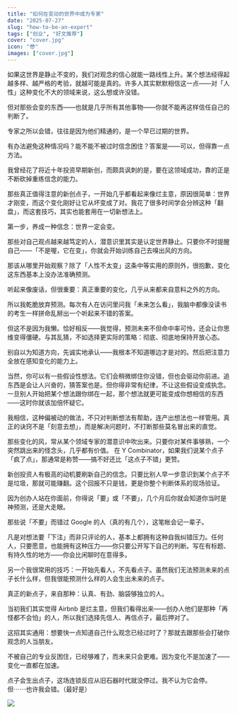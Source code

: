 ```yaml
---
title: "如何在变动的世界中成为专家"
date: "2025-07-27"
slug: "how-to-be-an-expert"
tags: ["创业", "好文推荐"]
cover: "cover.jpg"
icon: "😎"
images: ["cover.jpg"]
---
```

如果这世界是静止不变的，我们对观念的信心就能一路线性上升。某个想法经得起越多样、越严格的考验，就越可能是真的。许多人其实默默相信这一点——对「人性」这种变化不大的领域来说，这么想或许没错。



但对那些会变的东西——也就是几乎所有其他事物——你就不能再这样信任自己的判断了。



专家之所以会错，往往是因为他们精通的，是一个早已过期的世界。



有办法避免这种情况吗？能不能不被过时信念困住？答案是——可以，但得靠一点方法。



我曾经花了将近十年投资早期新创，而颇具讽刺的是，要在这领域成功，靠的正是不断砍掉重练信念的能力。



那些真正值得注意的新创点子，一开始几乎都看起来像烂主意，原因很简单：世界才刚变，而这个变化刚好让它从坏变成了对。我花了很多时间学会分辨这种「翻盘」，而这套技巧，其实也能套用在一切新想法上。



第一步，养成一种信念：世界一定会变。



那些对自己观点越来越笃定的人，潜意识里其实是认定世界静止。只要你不时提醒自己——「不是喔，它在变」，你就会开始训练自己去嗅出风的方向。



那该从哪里开始观察？除了「人性不太变」这条中等实用的原则外，很抱歉，变化这东西基本上没办法准确预测。



听起来像废话，但很重要：真正重要的变化，几乎从来都来自意料之外的方向。



所以我乾脆放弃预测。每次有人在访问里问我「未来怎么看」，我脑中都像没读书的考生一样拼命乱掰出一个听起来不错的答案。



但这不是因为我懒。恰好相反——我觉得，预测未来不但命中率可怜，还会让你思维变得僵硬。与其乱猜，不如选择更实际的策略：彻底、彻底地保持开放心态。



别自以为知道方向，先诚实地承认——我根本不知道哪边才是对的。然后把注意力全放在感知变化的能力上。



当然，你可以有一些假设性想法。它们会稍微绑住你没错，但也会驱动你前进。追东西是会让人兴奋的，猜答案也是。但你得非常有纪律，不让这些假设变成执念。
一旦别人开始把某个想法跟你绑在一起，那个想法就更可能变成你想相信的东西——这时你就该加倍怀疑它。



我相信，这种偏被动的做法，不只对判断想法有帮助，连产出想法也一样管用。真正的诀窍不是「刻意去想」，而是解决问题时，不打断那些莫名冒出来的直觉。



那些变化的风，常从某个领域专家的潜意识中吹出来。只要你对某件事够熟，一个突然跳出来的怪念头，几乎都有价值。
在 Y Combinator，如果我们说某个点子「疯了点」，那通常是称赞——搞不好还比「这点子不错」更赞。



新创投资人有极高的动机要刷新自己的信念。只要比别人早一步意识到某个点子不是垃圾，那就可能赚翻。这个回报不只是钱，更是你整个判断体系的现场验证。



因为创办人站在你面前，你得说「要」或「不要」，几个月后你就会知道你当时是神预测，还是大走眼。



那些说「不要」而错过 Google 的人（真的有几个），这笔帐会记一辈子。



凡是对想法要「下注」而非只评论的人，基本上都拥有这种自我纠错压力。任何人，只要愿意，也能拥有这种压力——你只要公开写下自己的判断。写在有标题、有持久性的地方——你会比闲聊时在意得多。



另一个我很常用的技巧：一开始先看人，不先看点子。虽然我们无法预测未来的点子长什么样，但我很能预测什么样的人会生出未来的点子。



真正的新点子，来自那种：认真、有劲、脑袋够独立的人。



当初我们其实觉得 Airbnb 是烂主意，但我们看得出来——创办人他们是那种「再怪都不会怕」的人，所以我们选择先信人、再信点子，最后押对了。



这招其实通用：想要快一点知道自己什么观念已经过时了？那就去跟那些会打破你观念的人当朋友。



不被自己的专业反困住，已经够难了，而未来只会更难。因为变化不是加速了——变化一直都在加速。



点子会生出点子，这场连锁反应从旧石器时代就没停过。我不认为它会停。
但⋯⋯也许我会错。（最好是）




![](https://prod-files-secure.s3.us-west-2.amazonaws.com/112d0858-5090-4d34-a606-b75eb8d65fd2/46476355-9cf3-4e99-9b7a-3531bc426380/1000202064.png?X-Amz-Algorithm=AWS4-HMAC-SHA256&X-Amz-Content-Sha256=UNSIGNED-PAYLOAD&X-Amz-Credential=ASIAZI2LB466QPOWXJ3Y%2F20251017%2Fus-west-2%2Fs3%2Faws4_request&X-Amz-Date=20251017T192600Z&X-Amz-Expires=3600&X-Amz-Security-Token=IQoJb3JpZ2luX2VjEAIaCXVzLXdlc3QtMiJGMEQCIB3fHQ29tEd1o3fcwzLHFKUMwndQFk5tPY2iOkcriq5lAiASVlsMyxFLEZA5w3QUmTZmhcS5069%2FE5ABDoB%2FuGtu0CqIBAir%2F%2F%2F%2F%2F%2F%2F%2F%2F%2F8BEAAaDDYzNzQyMzE4MzgwNSIMVN9UXzJwiZf3f4LiKtwDK7d5kUwkYQwn%2BmJy954ncGJg303BSjkQIzOiOsextVOMpeFGexexZuRzinfyeG6PSBIRfQZ3g%2Fy7%2FFbU9khYEM%2BH%2BUCYySMM2PYid3cg9lXISRmaqcyobyEa1lF97QaGvb9Stiplid0YaH6rQVUQWH9tRObA3Csxg%2FydhV%2FBliAbD8cJ3e0psJOkgEsF0Y2NS%2BKbQdpdjwg9lvQjOJxzECkyyB0H%2BV0MlUxBFTimkKp7LgunqnMNO6kzpBiDmm2Zch7WN6AUurQtNtr3ODXquz%2FjPiUeFStrLlA3Uv1NQLONwNiFBQW5HcNK2rCyVun2dNSqjuBpFu8be1Ig7L4wBvNLTdboKZGVIYWsBLeJc8dJhffcFkIuAJu96J80zIC58ycFEeVgCfHfVrPAsxTNsYHcR5Z3V9VfoMI%2B9e6Mxelt%2BzmkxyXVC8zwYdpZg98m7hMwkivM4vpLlzvZE3VsXp3i%2Bd%2FE0lTjp22qQhEGPSAHRZreWO9smaEQNgbqVTS%2Fm2CArV89B5PuTFBfPxPT1m1TlTlHgkCEKc9z65eh%2B2i%2BLZfNBVlmNhL9No2uompQqGw8K69xNIoSUDK2KoLFc90ORhIdo25a58ySClHN4kwTsVyaIg6bXObdwjowyPzJxwY6pgFoUndmtQMu16E9kO5qJSpor9FRSVW5Rfeu%2BvhSYRYRnV3XsDrbtO3bqMb5WPUIZ3zbGV%2BuLizcpuPX6xL4PmzrwxtfVYAru1OU8RnQU7oic0chKO2rFYB62eMg34x8%2F%2Fmy6c5ZHvQ7q7Bv77aPfHk0fEy26zgVxPpKtn%2BVzGnqnDgprgrW7qX5sziSU5wczYzThZFDOLFnvWyeBDxbZjXacgvCaZR1&X-Amz-Signature=87b65e584aeebe5b7d35ad6f88f92e4ddca2ea5347e1b65ea923e0d7f32e2086&X-Amz-SignedHeaders=host&x-amz-checksum-mode=ENABLED&x-id=GetObject)

